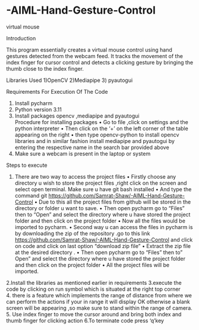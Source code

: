 # -AIML-Hand-Gesture-Control
virtual mouse

 Introduction

 This program  essentially creates a virtual mouse control using hand gestures detected from the webcam feed. It tracks the movement of the index finger for cursor control and detects a clicking gesture by bringing the thumb close to the index finger.

Libraries Used
1)OpenCV 
2)Mediapipe 
3) pyautogui

Requirements For Execution Of The Code
1.	Install pycharm 
2.	Python version 3.11 
3.	Install packages opencv ,mediapipe and pyautogui  
Procedure for installing packages
•	Go to file ,click on settings and the python interpreter
•	Then click on the ‘+’ on the left corner of the table appearing on the right
•	then type opencv-python to install opencv libraries and in similar fashion install mediapipe and pyautogui by entering the respective name in the search bar provided above 
4.	Make sure a webcam  is present in the laptop or system


Steps to execute
1.	There are two way to access the project files 
•	 Firstly choose any directory u wish to store the project files ,right click on the screen and select open terminal. Make sure u have git bash installed
•	And type the command git https://github.com/Samrat-Shaw/-AIML-Hand-Gesture-Control
•	Due to this all the project files from github will be  stored in the directory or folder u want to save.
•	Then open pycharm go to “Files” then to “Open” and select the directory where u have stored the project folder and then click on the project folder 
•	Now all the files would be imported to pycharm.
•	Second way u can access the files in pycharm is by downloading the zip of the repository .go to this link https://github.com/Samrat-Shaw/-AIML-Hand-Gesture-Control and click on code and click on last option “download zip file”
•	Extract the zip file at the desired directory . 
•	Then open pycharm go to “Files” then to” Open” and select the directory where u have stored the project folder and then click on the project folder
•	All the project files will be imported.

2.Install the libraries as mentioned earlier in requirements
3.execute the code by clicking on run symbol  which is situated at the right top corner   
4. there is a feature which  implements the range of distance from where we can perform the actions if your in range it will display OK otherwise a blank screen will be appearing ,so make sure to stand within the range of camera.
5. Use index finger to move the cursor around and bring both index and thumb finger for clicking action
6.To terminate code press ‘q’key
